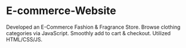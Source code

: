 # E-commerce-Website
Developed an E-Commerce Fashion &amp; Fragrance Store. Browse clothing categories via JavaScript. Smoothly add to cart &amp; checkout. Utilized HTML/CSS/JS.
